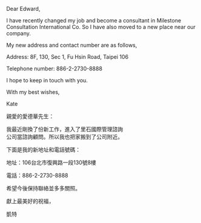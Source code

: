 Dear Edward,

I have recently changed my job and become a consultant in Milestone
Consultation International Co. So I have also moved to a new place near
our company.

My new address and contact number are as follows,

Address: 8F, 130, Sec 1, Fu Hsin Road, Taipei 106

Telephone number: 886-2-2730-8888

I hope to keep in touch with you.

With my best wishes,

Kate

親愛的愛德華先生：

我最近剛換了份新工作，進入了里石國際管理諮詢\
公司當諮詢顧問。所以我也把家搬到了公司附近。

下面是我的新地址和電話號碼：

地址：106台北市復興路一段130號8樓

電話：886-2-2730-8888

希望今後保持聯絡並多多關照。

獻上最美好的祝福，

凱特
